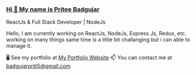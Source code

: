 ### [Hi 👋 My name is Pritee Badgujar](https://github.com/MsPritee)

ReactJs & Full Stack Developer | NodeJs

Hello, I am currently working on ReactJs, NodeJs, Express Js, Redux, etc. working on many things same time is a little bit challanging but i can able to manage it.

🖥️  See my portfolio at [My Portfolio Website](https://mspritee.github.io/Pritee-Badgujar/)
📫 You can contact me at badgujarpriti5@gmail.com


<!---
MsPritee/MsPritee is a ✨ special ✨ repository because its `README.md` (this file) appears on your GitHub profile.
You can click the Preview link to take a look at your changes.
--->
